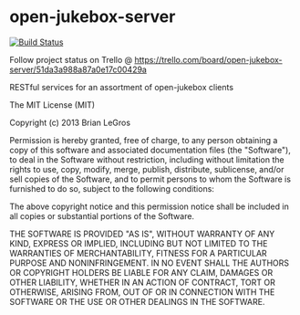 open-jukebox-server
==============

[![Build Status](https://travis-ci.org/blegros/open-jukebox-server.png?branch=master)](https://travis-ci.org/blegros/open-jukebox-server)

Follow project status on Trello @ https://trello.com/board/open-jukebox-server/51da3a988a87a0e17c00429a

RESTful services for an assortment of open-jukebox clients

The MIT License (MIT)

Copyright (c) 2013 Brian LeGros

Permission is hereby granted, free of charge, to any person obtaining a copy
of this software and associated documentation files (the "Software"), to deal
in the Software without restriction, including without limitation the rights
to use, copy, modify, merge, publish, distribute, sublicense, and/or sell
copies of the Software, and to permit persons to whom the Software is
furnished to do so, subject to the following conditions:

The above copyright notice and this permission notice shall be included in
all copies or substantial portions of the Software.

THE SOFTWARE IS PROVIDED "AS IS", WITHOUT WARRANTY OF ANY KIND, EXPRESS OR
IMPLIED, INCLUDING BUT NOT LIMITED TO THE WARRANTIES OF MERCHANTABILITY,
FITNESS FOR A PARTICULAR PURPOSE AND NONINFRINGEMENT. IN NO EVENT SHALL THE
AUTHORS OR COPYRIGHT HOLDERS BE LIABLE FOR ANY CLAIM, DAMAGES OR OTHER
LIABILITY, WHETHER IN AN ACTION OF CONTRACT, TORT OR OTHERWISE, ARISING FROM,
OUT OF OR IN CONNECTION WITH THE SOFTWARE OR THE USE OR OTHER DEALINGS IN
THE SOFTWARE.
